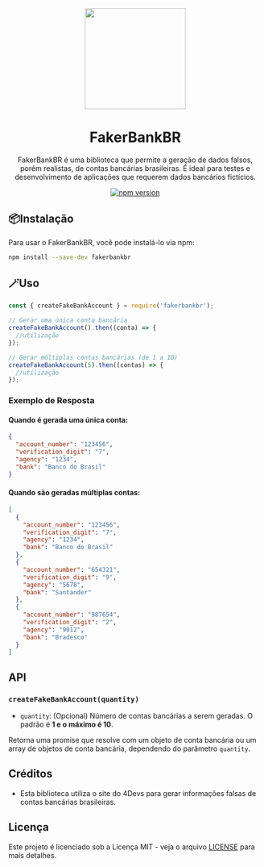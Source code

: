 <div align="center">
  <img src="https://images.squarespace-cdn.com/content/v1/603a992bcf34a07d765e1085/1f51c872-40a9-4dfe-8d3e-c8868e05f2d7/16247556_9729.jpg" width="200"/>
  <h1>FakerBankBR</h1>
  <p>FakerBankBR é uma biblioteca que permite a geração de dados falsos, porém realistas, de contas bancárias brasileiras. É ideal para testes e desenvolvimento de aplicações que requerem dados bancários fictícios.</p>
  
[![npm version](https://badgen.net/npm/v/fakerbankbr)](https://www.npmjs.com/package/fakerbankbr)

</div>

## 📦Instalação

Para usar o FakerBankBR, você pode instalá-lo via npm:

```bash
npm install --save-dev fakerbankbr
```

## 🪄Uso

```javascript
const { createFakeBankAccount } = require('fakerbankbr');

// Gerar uma única conta bancária
createFakeBankAccount().then((conta) => {
  //utilização
});

// Gerar múltiplas contas bancárias (de 1 a 10)
createFakeBankAccount(5).then((contas) => {
  //utilização
});
```

### Exemplo de Resposta

#### Quando é gerada uma única conta:

```json
{
  "account_number": "123456",
  "verification_digit": "7",
  "agency": "1234",
  "bank": "Banco do Brasil"
}
```

#### Quando são geradas múltiplas contas:

```json
[
  {
    "account_number": "123456",
    "verification_digit": "7",
    "agency": "1234",
    "bank": "Banco do Brasil"
  },
  {
    "account_number": "654321",
    "verification_digit": "9",
    "agency": "5678",
    "bank": "Santander"
  },
  {
    "account_number": "987654",
    "verification_digit": "2",
    "agency": "9012",
    "bank": "Bradesco"
  }
]
```

## API

### `createFakeBankAccount(quantity)`

- `quantity`: (Opcional) Número de contas bancárias a serem geradas. O padrão é **1 e o máximo é 10**.

Retorna uma promise que resolve com um objeto de conta bancária ou um array de objetos de conta bancária, dependendo do parâmetro `quantity`.

## Créditos

- Esta biblioteca utiliza o site do 4Devs para gerar informações falsas de contas bancárias brasileiras.

## Licença

Este projeto é licenciado sob a Licença MIT - veja o arquivo [LICENSE](LICENSE) para mais detalhes.

